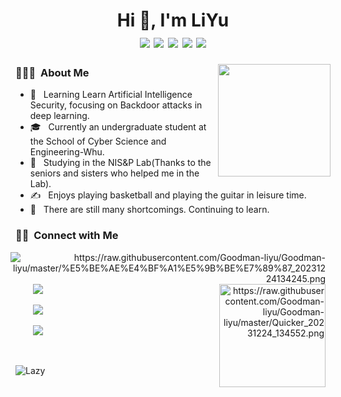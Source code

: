 <h1 align="center">Hi 👋, I'm LiYu
  <div style="text-align: center;">
    <img src="https://img.shields.io/badge/-C++-00599C?style=flat-square&logo=c%2B%2B&logoColor=white" style="display: inline-block;" /> 
    <img src="https://img.shields.io/badge/-Python-3776AB?style=flat-square&logo=python&logoColor=white" style="display: inline-block;" />
    <img src="https://img.shields.io/badge/pytorch-green?style=flat-square&logo=pytorch&logoColor=white" style="display: inline-block;" />
    <img src="https://img.shields.io/badge/C%23-yellow?style=flat-square&logo=csharp&logoColor=white" style="display: inline-block;" />
    <img src=" https://img.shields.io/badge/Matlab-important?style=flat-square&logo=matrix&logoColor=white" style="display: inline-block;" />
  </div>
</h1>

<img align="right" width="180" src="https://camo.githubusercontent.com/5124bc64baa72108c343f25e8d9dd1680c99d2b9559b5b313c43761dd48ca743/68747470733a2f2f63646e2e6a7364656c6976722e6e65742f67682f73756e3032323553554e2f73756e3032323553554e2f6173736574732f696d616765732f617374726f6e6175742e706e67">

<h3> 👨🏻‍💻 &nbsp;About Me </h3>

  - 🤔 &nbsp; Learning Learn Artificial Intelligence Security, focusing on Backdoor attacks in deep learning.
  - 🎓 &nbsp; Currently an undergraduate student at the School of Cyber Science and Engineering-Whu.
  - 🌱 &nbsp; Studying in the NIS&P Lab(Thanks to the seniors and sisters who helped me in the Lab).
  - ✍️ &nbsp; Enjoys playing basketball and playing the guitar in leisure time.
  - 🔭 &nbsp; There are still many shortcomings. Continuing to learn.
<h3> 🤝🏻 &nbsp;Connect with Me</h3>

<div>
    <span align="right">
      <img align="right" style="margin: auto 8px" src="https://github-readme-stats.vercel.app/api/top-langs/?username=Goodman-liyu&layout=compact&langs_count=6&bg_color=E6E6FA" alt="https://raw.githubusercontent.com/Goodman-liyu/Goodman-liyu/master/%E5%BE%AE%E4%BF%A1%E5%9B%BE%E7%89%87_20231224134245.png">
      <img width="170" height="165" style="margin: auto 8px" align="right" src="https://github-profile-trophy.vercel.app/?username=Goodman-liyu&theme=onedark&title=MultiLanguage,Joined2020,Commits,Experience&row=2&column=2" alt="https://raw.githubusercontent.com/Goodman-liyu/Goodman-liyu/master/Quicker_20231224_134552.png">
  </span>  
  
  <span align="left">
    <p>&nbsp;&nbsp;&nbsp;&nbsp;&nbsp;&nbsp; 
      <a href="https://github.com/Goodman-liyu" target="_blank">
        <img src="https://img.shields.io/badge/email-white?style=social&logo=gmail&label=whu_yuli@whu.edu.cn">
      </a>
    </p>
    <p>&nbsp;&nbsp;&nbsp;&nbsp;&nbsp;&nbsp;  
      <a href="https://github.com/Goodman-liyu" target="_blank">
        <img src="https://img.shields.io/badge/github-white?style=social&logo=github&label=Goodman-liyu">
      </a>
    </p>
    <p>&nbsp;&nbsp;&nbsp;&nbsp;&nbsp;&nbsp;  
      <a href="https://decade.net.cn" target="_blank">
        <img src="https://img.shields.io/badge/Blog-blue?style=social&label=📝  Personal profile">
      </a>
    </p>
  </span>
</div>

<p> &nbsp;</p>
<img src="https://github-readme-activity-graph.vercel.app/graph?username=Goodman-liyu&theme=github-compact&custom_title=Activity&radius=30&height=250" alt="Lazy">


